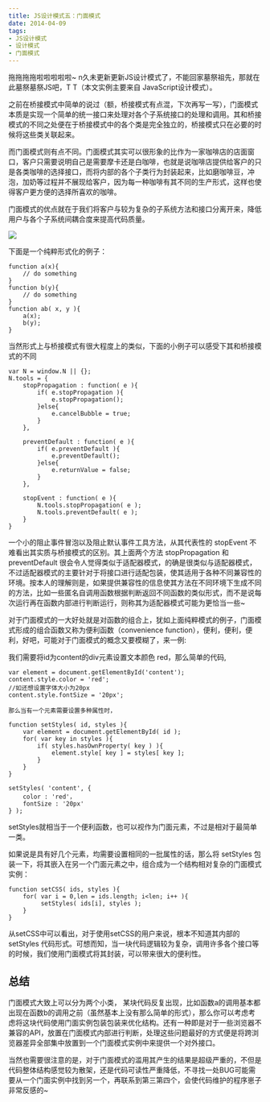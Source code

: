 ```yaml
---
title: JS设计模式五：门面模式
date: 2014-04-09
tags: 
- JS设计模式
- 设计模式
- 门面模式
---
```


拖拖拖拖啦啦啦啦啦~ n久未更新更新JS设计模式了，不能回家墓祭祖先，那就在此墓祭墓祭JS吧，T T（本文实例主要来自 JavaScript设计模式）。

之前在桥接模式中简单的说过（额，桥接模式有点混，下次再写一写），门面模式本质是实现一个简单的统一接口来处理对各个子系统接口的处理和调用。其和桥接模式的不同之处便在于桥接模式中的各个类是完全独立的，桥接模式只在必要的时候将这些类关联起来。

而门面模式则有点不同。门面模式其实可以很形象的比作为一家咖啡店的店面窗口，客户只需要说明自己是需要摩卡还是白咖啡，也就是说咖啡店提供给客户的只是各类咖啡的选择接口，而将内部的各个子类行为封装起来，比如磨咖啡豆，冲泡，加奶等过程并不展现给客户，因为每一种咖啡有其不同的生产形式，这样也使得客户更方便的选择所喜欢的咖啡。

门面模式的优点就在于我们将客户与较为复杂的子系统方法和接口分离开来，降低用户与各个子系统间耦合度来提高代码质量。

![](http://image.freefe.cc/20170306195916.png)

下面是一个纯粹形式化的例子：

```
function a(x){
    // do something
}
function b(y){
    // do something
}
function ab( x, y ){
    a(x);
    b(y);
}
```

当然形式上与桥接模式有很大程度上的类似，下面的小例子可以感受下其和桥接模式的不同

```
var N = window.N || {};
N.tools = {
    stopPropagation : function( e ){
        if( e.stopPropagation ){
            e.stopPropagation();
        }else{
            e.cancelBubble = true;
        }
    },

    preventDefault : function( e ){
        if( e.preventDefault ){
            e.preventDefault();
        }else{
            e.returnValue = false;
        }
    },
    
    stopEvent : function( e ){
        N.tools.stopPropagation( e );
        N.tools.preventDefault( e );
    }
}
```

一个小的阻止事件冒泡以及阻止默认事件工具方法，从其代表性的 stopEvent 不难看出其实质与桥接模式的区别。其上面两个方法 stopPropagation 和 preventDefault 很会令人觉得类似于适配器模式，的确是很类似与适配器模式，不过适配器模式的主要针对于将接口进行适配包装，使其适用于各种不同兼容性的环境。按本人的理解则是，如果提供兼容性的信息使其方法在不同环境下生成不同的方法，比如一些匿名自调用函数根据判断返回不同函数的类似形式，而不是说每次运行再在函数内部进行判断运行，则称其为适配器模式可能为更恰当一些~

对于门面模式的一大好处就是对函数的组合上，犹如上面纯粹模式的例子，门面模式形成的组合函数又称为便利函数（convenience function），便利，便利，便利，好吧，可能对于门面模式的概念又要模糊了，来一例:

我们需要将id为content的div元素设置文本颜色 red，那么简单的代码,

```
var element = document.getElementById('content');
content.style.color = 'red';
//如还想设置字体大小为20px
content.style.fontSize = '20px';

那么当有一个元素需要设置多种属性时，

function setStyles( id, styles ){
    var element = document.getElementById( id );
    for( var key in styles ){
        if( styles.hasOwnProperty( key ) ){
            element.style[ key ] = styles[ key ];
        }
    }
}

setStyles( 'content', {
    color : 'red'，
    fontSize : '20px'
} );
```

setStyles就相当于一个便利函数，也可以视作为门面元素，不过是相对于最简单一类。

如果说是具有好几个元素，均需要设置相同的一批属性的话，那么将 setStyles 包装一下，将其嵌入在另一个门面元素之中，组合成为一个结构相对复杂的门面模式实例：

```
function setCSS( ids, styles ){
    for( var i = 0,len = ids.length; i<len; i++ ){
         setStyles( ids[i], styles );
    }
}
```

从setCSS中可以看出，对于使用setCSS的用户来说，根本不知道其内部的 setStyles 代码形式。可想而知，当一块代码逻辑较为复杂，调用许多各个接口等的时候，我们使用门面模式将其封装，可以带来很大的便利性。

## 总结

门面模式大致上可以分为两个小类， 某块代码反复出现，比如函数a的调用基本都出现在函数b的调用之前（虽然基本上没有那么简单的形式），那么你可以考虑考虑将这块代码使用门面实例包装包装来优化结构。还有一种即是对于一些浏览器不兼容的API，放置在门面模式内部进行判断，处理这些问题最好的方式便是将跨浏览器差异全部集中放置到一个门面模式实例中来提供一个对外接口。

当然也需要很注意的是，对于门面模式的滥用其产生的结果是超级严重的，不但是代码整体结构感觉较为散架，还是代码可读性严重降低，不寻找一处BUG可能需要从一个门面实例中找到另一个，再联系到第三第四个，会使代码维护的程序崽子非常反感的~